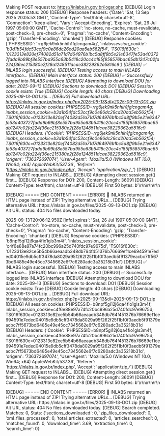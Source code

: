 Making POST request to: https://inlabs.in.gov.br/logar.php
[DEBUG] Login response status: 200
[DEBUG] Response headers: {'Date': 'Sat, 13 Sep 2025 20:05:53 GMT', 'Content-Type': 'text/html; charset=utf-8', 'Connection': 'keep-alive', 'Vary': 'Accept-Encoding', 'Expires': 'Sat, 26 Jul 1997 05:00:00 GMT', 'Cache-Control': 'no-store, no-cache, must-revalidate, post-check=0, pre-check=0', 'Pragma': 'no-cache', 'Content-Encoding': 'gzip', 'Transfer-Encoding': 'chunked'}
[DEBUG] Response cookies: {'PHPSESSID': 'rrg6jek9nk5nhih1fglcngam4g', 'inlabs*session_cookie': 'b3d1b54fdc53ccf9c0e86dc26cd20aa5eb562f54', 'TS016f630c': '0123313e820ef74082d51a71d7d64976b1bc5a8ff9b5e21e6347fe53a403727fada9b99bf8e557ba955a63b5418c20cc4c185f958576bac65db1247c02fa224f36ec215380e2f28a1248511dcae38229362a5816c9'}
[DEBUG] ✅ INLABS login successful.
[DEBUG] Testing access to main INLABS interface...
[DEBUG] Main interface status: 200
[DEBUG] ✅ Successfully logged into INLABS interface
[DEBUG] Attempting to download DOU for date: 2025-09-13
[DEBUG] Sections to download: DO1
[DEBUG] Session cookie exists: True
[DEBUG] Cookie length: 40 chars
[DEBUG] Downloading 2025-09-13-DO1.zip...
[DEBUG] Full download URL: https://inlabs.in.gov.br/index.php?p=2025-09-13&dl=2025-09-13-DO1.zip
[DEBUG] All session cookies: PHPSESSID=rrg6jek9nk5nhih1fglcngam4g; inlabs_session_cookie=b3d1b54fdc53ccf9c0e86dc26cd20aa5eb562f54; TS016f630c=0123313e820ef74082d51a71d7d64976b1bc5a8ff9b5e21e6347fe53a403727fada9b99bf8e557ba955a63b5418c20cc4c185f958576bac65db1247c02fa224f36ec215380e2f28a1248511dcae38229362a5816c9
[DEBUG] Headers: {'Cookie': 'PHPSESSID=rrg6jek9nk5nhih1fglcngam4g; inlabs_session_cookie=b3d1b54fdc53ccf9c0e86dc26cd20aa5eb562f54; TS016f630c=0123313e820ef74082d51a71d7d64976b1bc5a8ff9b5e21e6347fe53a403727fada9b99bf8e557ba955a63b5418c20cc4c185f958576bac65db1247c02fa224f36ec215380e2f28a1248511dcae38229362a5816c9', 'origem': '736372697074', 'User-Agent': 'Mozilla/5.0 (Windows NT 10.0; Win64; x64) AppleWebKit/537.36', 'Referer': 'https://inlabs.in.gov.br/index.php', 'Accept': 'application/zip,*/\_'}
[DEBUG] Making GET request to INLABS...
[DEBUG] Attempting direct session.get() first...
[DEBUG] Response for DO1: 200, Content-Length: 36091
[DEBUG] Content-Type: text/html; charset=utf-8
[DEBUG] First 50 bytes: b'<!DOCTYPE html>\r\n<html>\r\n<head>\r\n<title>Imprensa N'
[DEBUG] ZIP signature check for DO1: b'<!DO' (should start with PK)
[ERROR] ❌ Downloaded content for DO1 is NOT a valid ZIP file!
[ERROR] Expected: PK signature (50 4B), Got: b'<!DO'
[ERROR] This suggests INLABS returned an error page instead of a ZIP file
[DEBUG] ===== ACTUAL CONTENT RECEIVED =====
[DEBUG] <!DOCTYPE html>

<html>
<head>
<title>Imprensa Nacional - INLABS</title>
<link rel="stylesheet" href="css/bootstrap.min.css">
<script src="js/bootstrap.min.js"></script>
<link rel="icon" href="img/favicon.ico" type="image/x-icon" />
<link rel="shortcut icon" href="img/favicon.ico" type="image/x-icon" />
<meta charset="utf-8">
<meta name="viewport" content="width=device-width, initial-scale=1, shrink-to-fit=no">
<link rel="stylesheet" href="css/font-awesome.min.css"> 
<link rel="stylesheet" href="css/styles2.css"> 
<link rel="stylesheet" href="css/styles3.css">
<!-- Global site tag (gtag.js) - Google Analytics -->
<script async src="https://www.googletagmanager.com/gtag/js?id=UA-149577637-4"></script>
<script>
window.dataLayer = window.dataLayer || [];
function gtag(){dataLayer.push(arguments);}
gtag('js', new Date());
gtag('config', 'UA-149577637-4');
</script>
</head><body class="navbar-normal">
<div class="container">
<div class="row">
[DEBUG] ===== END CONTENT =====
[ERROR] 🚨 INLABS returned an HTML page instead of ZIP! Trying alternative URLs...
[DEBUG] Trying alternative URL: https://inlabs.in.gov.br/files/2025-09-13-DO1.zip
[DEBUG] Alt URL status: 404
No files downloaded today.

2025-09-13T20:06:12.950Z [info] xpires': 'Sat, 26 Jul 1997 05:00:00 GMT', 'Cache-Control': 'no-store, no-cache, must-revalidate, post-check=0, pre-check=0', 'Pragma': 'no-cache', 'Content-Encoding': 'gzip', 'Transfer-Encoding': 'chunked'}
[DEBUG] Response cookies: {'PHPSESSID': 'b8npf5gi12j6qa4fio1gls3m4f', 'inlabs_session_cookie': 'c4f6e88e97a74fc20bc996a25d740fdc97e9675d', 'TS016f630c': '0123313e82ce5b54b66aeaadb348db764f451376b76669ef1ce694591e7eded04015e9db5cff3478da8029a95f262f25f1bf0f3aedb5f91379eacbc7ff5673bd6485e49e45cc7345662e6f7c6280adc3a35218b31d'}
[DEBUG] ✅ INLABS login successful.
[DEBUG] Testing access to main INLABS interface...
[DEBUG] Main interface status: 200
[DEBUG] ✅ Successfully logged into INLABS interface
[DEBUG] Attempting to download DOU for date: 2025-09-13
[DEBUG] Sections to download: DO1
[DEBUG] Session cookie exists: True
[DEBUG] Cookie length: 40 chars
[DEBUG] Downloading 2025-09-13-DO1.zip...
[DEBUG] Full download URL: https://inlabs.in.gov.br/index.php?p=2025-09-13&dl=2025-09-13-DO1.zip
[DEBUG] All session cookies: PHPSESSID=b8npf5gi12j6qa4fio1gls3m4f; inlabs_session_cookie=c4f6e88e97a74fc20bc996a25d740fdc97e9675d; TS016f630c=0123313e82ce5b54b66aeaadb348db764f451376b76669ef1ce694591e7eded04015e9db5cff3478da8029a95f262f25f1bf0f3aedb5f91379eacbc7ff5673bd6485e49e45cc7345662e6f7c6280adc3a35218b31d
[DEBUG] Headers: {'Cookie': 'PHPSESSID=b8npf5gi12j6qa4fio1gls3m4f; inlabs_session_cookie=c4f6e88e97a74fc20bc996a25d740fdc97e9675d; TS016f630c=0123313e82ce5b54b66aeaadb348db764f451376b76669ef1ce694591e7eded04015e9db5cff3478da8029a95f262f25f1bf0f3aedb5f91379eacbc7ff5673bd6485e49e45cc7345662e6f7c6280adc3a35218b31d', 'origem': '736372697074', 'User-Agent': 'Mozilla/5.0 (Windows NT 10.0; Win64; x64) AppleWebKit/537.36', 'Referer': 'https://inlabs.in.gov.br/index.php', 'Accept': 'application/zip,_/_'}
[DEBUG] Making GET request to INLABS...
[DEBUG] Attempting direct session.get() first...
[DEBUG] Response for DO1: 200, Content-Length: 36091
[DEBUG] Content-Type: text/html; charset=utf-8
[DEBUG] First 50 bytes: b'<!DOCTYPE html>\r\n<html>\r\n<head>\r\n<title>Imprensa N'
[DEBUG] ZIP signature check for DO1: b'<!DO' (should start with PK)
[ERROR] ❌ Downloaded content for DO1 is NOT a valid ZIP file!
[ERROR] Expected: PK signature (50 4B), Got: b'<!DO'
[ERROR] This suggests INLABS returned an error page instead of a ZIP file
[DEBUG] ===== ACTUAL CONTENT RECEIVED =====
[DEBUG] <!DOCTYPE html>

<html>
<head>
<title>Imprensa Nacional - INLABS</title>
<link rel="stylesheet" href="css/bootstrap.min.css">
<script src="js/bootstrap.min.js"></script>
<link rel="icon" href="img/favicon.ico" type="image/x-icon" />
<link rel="shortcut icon" href="img/favicon.ico" type="image/x-icon" />
<meta charset="utf-8">
<meta name="viewport" content="width=device-width, initial-scale=1, shrink-to-fit=no">
<link rel="stylesheet" href="css/font-awesome.min.css"> 
<link rel="stylesheet" href="css/styles2.css"> 
<link rel="stylesheet" href="css/styles3.css">
<!-- Global site tag (gtag.js) - Google Analytics -->
<script async src="https://www.googletagmanager.com/gtag/js?id=UA-149577637-4"></script>
<script>
window.dataLayer = window.dataLayer || [];
function gtag(){dataLayer.push(arguments);}
gtag('js', new Date());
gtag('config', 'UA-149577637-4');
</script>
</head><body class="navbar-normal">
<div class="container">
<div class="row">
[DEBUG] ===== END CONTENT =====
[ERROR] 🚨 INLABS returned an HTML page instead of ZIP! Trying alternative URLs...
[DEBUG] Trying alternative URL: https://inlabs.in.gov.br/files/2025-09-13-DO1.zip
[DEBUG] Alt URL status: 404
No files downloaded today.
[DEBUG] Search completed. Matches: 0, Stats: {'sections_downloaded': 0, 'zip_files_downloaded': 0, 'xml_files_processed': 0, 'total_articles_extracted': 0, 'articles_searched': 0, 'matches_found': 0, 'download_time': 3.69, 'extraction_time': 0, 'search_time': 0}
